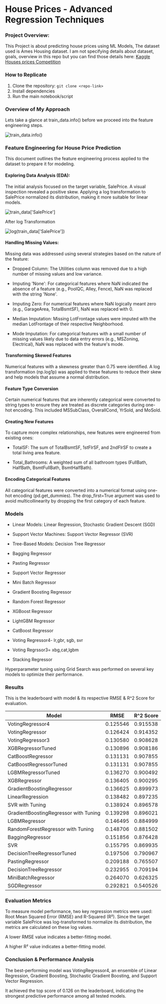 # House Prices - Advanced Regression Techniques
### Project Overview:
This Project is about predicting house prices using ML Models, The dataset used is Ames Housing dataset. I am not specifying details about dataset, goals, overview in this repo but you can find those details here: [Kaggle Houses prices Competition](https://www.kaggle.com/competitions/house-prices-advanced-regression-techniques)

### How to Replicate
1. Clone the repository: `git clone <repo-link>`
2. Install dependencies
3. Run the main notebook/script

### Overview of My Approach
Lets take a glance at train_data.info() before we proceed into the feature engineering steps.

![train_data.info()](Images/image.png)
### Feature Engineering for House Price Prediction
This document outlines the feature engineering process applied to the dataset to prepare it for modeling.
#### Exploring Data Analysis (EDA):
The initial analysis focused on the target variable, SalePrice. A visual inspection revealed a positive skew. Applying a log transformation to SalePrice normalized its distribution, making it more suitable for linear models.

![train_data['SalePrice']](Images/image01.png)

After log Transformation

![log(train_data['SalePrice'])](Images/image02.png)
#### Handling Missing Values:
Missing data was addressed using several strategies based on the nature of the feature:

- Dropped Column: The Utilities column was removed due to a high number of missing values and low variance.

- Imputing 'None': For categorical features where NaN indicated the absence of a feature (e.g., PoolQC, Alley, Fence), NaN was replaced with the string 'None'.

- Imputing Zero: For numerical features where NaN logically meant zero (e.g., GarageArea, TotalBsmtSF), NaN was replaced with 0.

- Median Imputation: Missing LotFrontage values were imputed with the median LotFrontage of their respective Neighborhood.

- Mode Imputation: For categorical features with a small number of missing values likely due to data entry errors (e.g., MSZoning, Electrical), NaN was replaced with the feature's mode.
#### Transforming Skewed Features
Numerical features with a skewness greater than 0.75 were identified. A log transformation (np.log1p) was applied to these features to reduce their skew and help models that assume a normal distribution.

#### Feature Type Conversion
Certain numerical features that are inherently categorical were converted to string types to ensure they are treated as discrete categories during one-hot encoding. This included MSSubClass, OverallCond, YrSold, and MoSold.

#### Creating New Features
To capture more complex relationships, new features were engineered from existing ones:

- TotalSF: The sum of TotalBsmtSF, 1stFlrSF, and 2ndFlrSF to create a total living area feature.

- Total_Bathrooms: A weighted sum of all bathroom types (FullBath, HalfBath, BsmtFullBath, BsmtHalfBath).

#### Encoding Categorical Features
All categorical features were converted into a numerical format using one-hot encoding (pd.get_dummies). The drop_first=True argument was used to avoid multicollinearity by dropping the first category of each feature.

### Models

* Linear Models: Linear Regression, Stochastic Gradient Descent (SGD)

* Support Vector Machines: Support Vector Regressor (SVR)

* Tree-Based Models: Decision Tree Regressor
* Bagging Regressor
* Pasting Regressor
* Support Vector Regressor
* Mini Batch Regressor
* Gradient Boosting Regressor 
* Random Forest Regressor 
* XGBoost Regressor 
* LightGBM Regressor
* CatBoost Regressor 
* Voting Regressor4- lr,gbr, sgb, svr
* Voting Regrssor3= xbg,cat,lgbm
* Stacking Regressor

Hyperparameter tuning using Grid Search was performed on several key models to optimize their performance.
### Results 

This is the leaderboard with model & its respective RMSE & R^2 Score for evaluation.

| Model                               | RMSE | R^2 Score |
| ----------------------------------- | ------------------- | --------- |
| VotingRegressor4                    | 0.125546            | 0.915538  |
| VotingRegressor                     | 0.126424            | 0.914352  |
| VotingRegressor3                    | 0.130580            | 0.908628  |
| XGBRegressorTuned                   | 0.130896            | 0.908186  |
| CatBoostRegressor                   | 0.131131            | 0.907855  |
| CatBoostRegressorTuned              | 0.131131            | 0.907855  |
| LGBMRegressorTuned                  | 0.136270            | 0.900492  |
| XGBRegressor                        | 0.136405            | 0.900295  |
| GradientBoostingRegressor           | 0.136625            | 0.899973  |
| LinearRegression                    | 0.138482            | 0.897235  |
| SVR with Tuning                     | 0.138924            | 0.896578  |
| GradientBoostingRegressor with Tuning | 0.139298            | 0.896021  |
| LGBMRegressor                       | 0.146495            | 0.884999  |
| RandomForestRegressor with Tuning   | 0.148706            | 0.881502  |
| BaggingRegressor                    | 0.151856            | 0.876428  |
| SVR                                 | 0.155795            | 0.869935  |
| DecisionTreeRegressorTuned          | 0.197506            | 0.790967  |
| PastingRegressor                    | 0.209188            | 0.765507  |
| DecisionTreeRegressor               | 0.232955            | 0.709194  |
| MiniBatchRegressor                  | 0.264070            | 0.626325  |
| SGDRegressor                        | 0.292821            | 0.540526  |

### Evaluation Metrics
To measure model performance, two key regression metrics were used: Root Mean Squared Error (RMSE) and R-Squared (R²). Since the target variable SalePrice was log-transformed to normalize its distribution, the metrics are calculated on these log values.

A lower RMSE value indicates a better-fitting model.

A higher R² value indicates a better-fitting model.
### Conclusion & Performance Analysis
The best-performing model was VotingRegressor4, an ensemble of Linear Regression, Gradient Boosting, Stochastic Gradient Boosting, and Support Vector Regression.

It achieved the top score of 0.126 on the leaderboard, indicating the strongest predictive performance among all tested models.